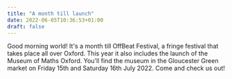 ```yaml
---
title: "A month till launch"
date: 2022-06-05T10:36:53+01:00
draft: false
---
```


Good morning world! It's a month till OffBeat Festival, a fringe festival that takes place all over Oxford. This year it also includes the launch of the Museum of Maths Oxford. You'll find the museum in the Gloucester Green market on Friday 15th and Saturday 16th July 2022. Come and check us out!
